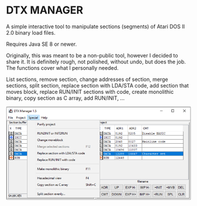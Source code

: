 DTX MANAGER
===========

A simple interactive tool to manipulate sections (segments) of Atari DOS II 2.0
binary load files.

Requires Java SE 8 or newer.

Originally, this was meant to be a non-public tool, however I decided to share
it. It is definitely rough, not polished, without undo, but does the job. The functions cover
what I personally needed.

List sections, remove section, change addresses of section, merge sections,
split section, replace section with LDA/STA code, add section that moves block,
replace RUN/INIT sections with code, create monolithic binary, copy section as C
array, add RUN/INIT, ...


![DTX Manager Screenshot](src/dtxmanager/dtxm_shot1.png?raw=true "Screenshot")